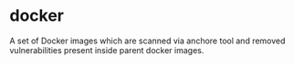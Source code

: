 # docker
A set of Docker images which are scanned via anchore tool and removed vulnerabilities present inside parent docker images.

